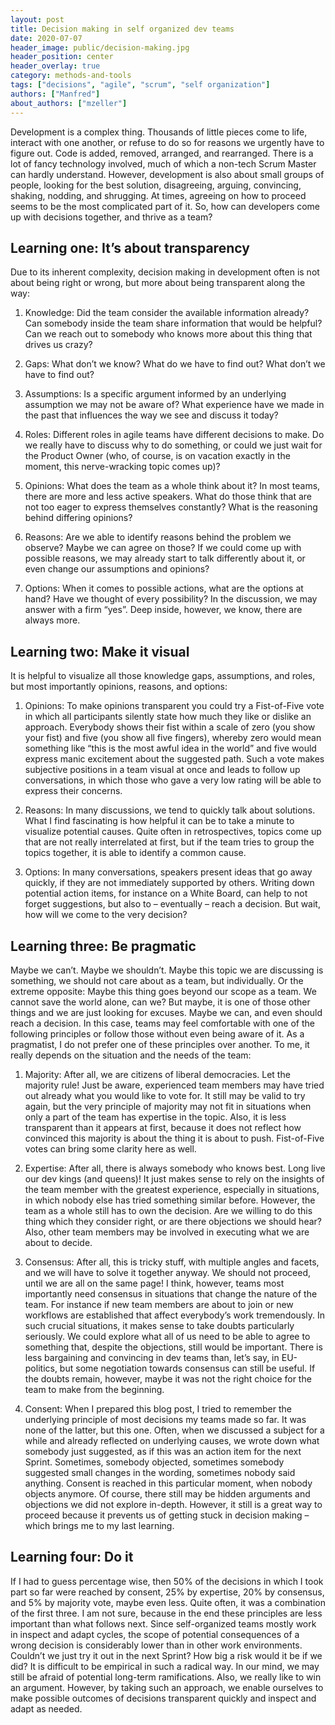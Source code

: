 ```yaml
---
layout: post
title: Decision making in self organized dev teams
date: 2020-07-07
header_image: public/decision-making.jpg
header_position: center
header_overlay: true
category: methods-and-tools
tags: ["decisions", "agile", "scrum", "self organization"]
authors: ["Manfred"]
about_authors: ["mzeller"]
---
```


Development is a complex thing. 
Thousands of little pieces come to life, interact with one another, or refuse to do so for reasons we urgently have to figure out.
Code is added, removed, arranged, and rearranged.
There is a lot of fancy technology involved, much of which a non-tech Scrum Master can hardly understand.
However, development is also about small groups of people, looking for the best solution, disagreeing, arguing, convincing, shaking, nodding, and shrugging.
At times, agreeing on how to proceed seems to be the most complicated part of it.
So, how can developers come up with decisions together, and thrive as a team?

## Learning one: It’s about transparency

Due to its inherent complexity, decision making in development often is not about being right or wrong, but more about being transparent along the way:

1. Knowledge: Did the team consider the available information already?
Can somebody inside the team share information that would be helpful?
Can we reach out to somebody who knows more about this thing that drives us crazy?

2. Gaps: What don’t we know?
What do we have to find out?
What don’t we have to find out?

3. Assumptions: Is a specific argument informed by an underlying assumption we may not be aware of?
What experience have we made in the past that influences the way we see and discuss it today?

4. Roles: Different roles in agile teams have different decisions to make.
Do we really have to discuss why to do something, or could we just wait for the Product Owner (who, of course, is on vacation exactly in the moment, this nerve-wracking topic comes up)?

5. Opinions: What does the team as a whole think about it?
In most teams, there are more and less active speakers.
What do those think that are not too eager to express themselves constantly?
What is the reasoning behind differing opinions?

6. Reasons: Are we able to identify reasons behind the problem we observe?
Maybe we can agree on those?
If we could come up with possible reasons, we may already start to talk differently about it, or even change our assumptions and opinions?

7. Options: When it comes to possible actions, what are the options at hand?
Have we thought of every possibility?
In the discussion, we may answer with a firm “yes”.
Deep inside, however, we know, there are always more.

## Learning two: Make it visual

It is helpful to visualize all those knowledge gaps, assumptions, and roles, but most importantly opinions, reasons, and options:

1. Opinions: To make opinions transparent you could try a Fist-of-Five vote in which all participants silently state how much they like or dislike an approach. 
Everybody shows their fist within a scale of zero (you show your fist) and five (you show all five fingers), whereby zero would mean something like “this is the most awful idea in the world” and five would express manic excitement about the suggested path.
Such a vote makes subjective positions in a team visual at once and leads to follow up conversations, in which those who gave a very low rating will be able to express their concerns.

2. Reasons: In many discussions, we tend to quickly talk about solutions.
What I find fascinating is how helpful it can be to take a minute to visualize potential causes.
Quite often in retrospectives, topics come up that are not really interrelated at first, but if the team tries to group the topics together, it is able to identify a common cause.

3. Options: In many conversations, speakers present ideas that go away quickly, if they are not immediately supported by others.
Writing down potential action items, for instance on a White Board, can help to not forget suggestions, but also to – eventually – reach a decision. 
But wait, how will we come to the very decision?

## Learning three: Be pragmatic

Maybe we can’t.
Maybe we shouldn’t.
Maybe this topic we are discussing is something, we should not care about as a team, but individually.
Or the extreme opposite: 
Maybe this thing goes beyond our scope as a team. We cannot save the world alone, can we?
But maybe, it is one of those other things and we are just looking for excuses. 
Maybe we can, and even should reach a decision.
In this case, teams may feel comfortable with one of the following principles or follow those without even being aware of it. 
As a pragmatist, I do not prefer one of these principles over another.
To me, it really depends on the situation and the needs of the team:

1. Majority: After all, we are citizens of liberal democracies. 
Let the majority rule!
Just be aware, experienced team members may have tried out already what you would like to vote for. 
It still may be valid to try again, but the very principle of majority may not fit in situations when only a part of the team has expertise in the topic.
Also, it is less transparent than it appears at first, because it does not reflect how convinced this majority is about the thing it is about to push. 
Fist-of-Five votes can bring some clarity here as well.

2. Expertise: After all, there is always somebody who knows best.
Long live our dev kings (and queens)!
It just makes sense to rely on the insights of the team member with the greatest experience, especially in situations, in which nobody else has tried something similar before.
However, the team as a whole still has to own the decision.
Are we willing to do this thing which they consider right, or are there objections we should hear?
Also, other team members may be involved in executing what we are about to decide.

3. Consensus: After all, this is tricky stuff, with multiple angles and facets, and we will have to solve it together anyway.
We should not proceed, until we are all on the same page!
I think, however, teams most importantly need consensus in situations that change the nature of the team.
For instance if new team members are about to join or new workflows are established that affect everybody’s work tremendously.
In such crucial situations, it makes sense to take doubts particularly seriously.
We could explore what all of us need to be able to agree to something that, despite the objections, still would be important.
There is less bargaining and convincing in dev teams than, let’s say, in EU-politics, but some negotiation towards consensus can still be useful.
If the doubts remain, however, maybe it was not the right choice for the team to make from the beginning.

4. Consent: When I prepared this blog post, I tried to remember the underlying principle of most decisions my teams made so far. 
It was none of the latter, but this one.
Often, when we discussed a subject for a while and already reflected on underlying causes, we wrote down what somebody just suggested, as if this was an action item for the next Sprint.
Sometimes, somebody objected, sometimes somebody suggested small changes in the wording, sometimes nobody said anything. 
Consent is reached in this particular moment, when nobody objects anymore.
Of course, there still may be hidden arguments and objections we did not explore in-depth.
However, it still is a great way to proceed because it prevents us of getting stuck in decision making – which brings me to my last learning.

## Learning four: Do it

If I had to guess percentage wise, then 50% of the decisions in which I took part so far were reached by consent, 25% by expertise, 20% by consensus, and 5% by majority vote, maybe even less.
Quite often, it was a combination of the first three.
I am not sure, because in the end these principles are less important than what follows next. 
Since self-organized teams mostly work in inspect and adapt cycles, the scope of potential consequences of a wrong decision is considerably lower than in other work environments.
Couldn’t we just try it out in the next Sprint?
How big a risk would it be if we did?
It is difficult to be empirical in such a radical way.
In our mind, we may still be afraid of potential long-term ramifications.
Also, we really like to win an argument. 
However, by taking such an approach, we enable ourselves to make possible outcomes of decisions transparent quickly and inspect and adapt as needed.